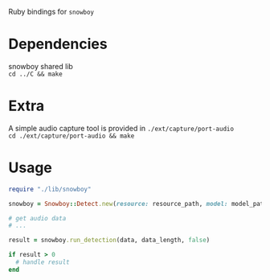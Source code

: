 Ruby bindings for `snowboy`  

Dependencies
===
snowboy shared lib  
`cd ../C && make`

Extra
===
A simple audio capture tool is provided in `./ext/capture/port-audio`  
`cd ./ext/capture/port-audio && make`

Usage
===
```ruby
require "./lib/snowboy"

snowboy = Snowboy::Detect.new(resource: resource_path, model: model_path)

# get audio data
# ...

result = snowboy.run_detection(data, data_length, false)

if result > 0
  # handle result
end 
```

